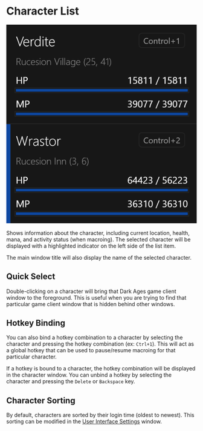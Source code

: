 # Character List

![image](../screenshots/character-list.png)

Shows information about the character, including current location, health, mana, and activity status (when macroing).
The selected character will be displayed with a highlighted indicator on the left side of the list item.

The main window title will also display the name of the selected character.

## Quick Select

Double-clicking on a character will bring that Dark Ages game client window to the foreground.
This is useful when you are trying to find that particular game client window that is hidden behind other windows.

## Hotkey Binding
You can also bind a hotkey combination to a character by selecting the character and pressing the hotkey combination (ex: `Ctrl+1`).
This will act as a global hotkey that can be used to pause/resume macroing for that particular character.

If a hotkey is bound to a character, the hotkey combination will be displayed in the character window.
You can unbind a hotkey by selecting the character and pressing the `Delete` or `Backspace` key.

## Character Sorting

By default, characters are sorted by their login time (oldest to newest).
This sorting can be modified in the [User Interface Settings](../settings/user-interface.md) window.
